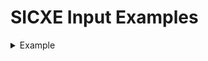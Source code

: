 # SICXE Input Examples

<details>
<summary>Example</summary>
<pre>
SUM START 0000
FIRST LDX #0
LDA #0
+LDB #TABLE2
BASE TABLE 2
LOOP ADD TABLE,X
ADD TABLE2.X
TIX COUNT
JLT LOOP +STA TOTAL
RSUB
COUNT RESW 1
TABLE RESW 2000
TABLE RESW 2000
TOTAL RESW 1
END FIRST
</pre>
</details>
